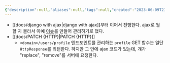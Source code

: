 ```yaml
---
{"description":null,"aliases":null,"tags":null,"created":"2023-06-09T21:28:26","updated":"2023-07-15T21:30:22","title":"20230609 book-project","dg-publish":true,"permalink":"/docs/20230609 book-project/","dgPassFrontmatter":true}
---
```


- [[docs/django with ajax\|django with ajax]]부터 이어서 진행한다. ajax로 뭘 할 지 몰라서 아예 [이슈](https://github.com/ESTsoft-Book-Project/bookstore/issues/17)를 만들어 관리하기로 했다.
- [[docs/PATCH {HTTP}\|PATCH {HTTP}]]
	- `<domain>/users/profile` 엔드포인트를 관리하는 `profile` GET 함수는 일단 `HttpResponse`를 리턴한다. 하지만 그 안에 ajax 코드가 있는데, 걔가 "replace", "remove"를 서버에 요청한다.
